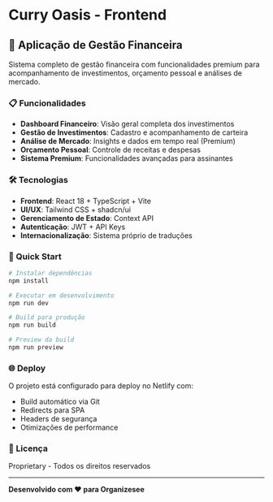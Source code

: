 # Curry Oasis - Frontend

## 🚀 Aplicação de Gestão Financeira

Sistema completo de gestão financeira com funcionalidades premium para acompanhamento de investimentos, orçamento pessoal e análises de mercado.

### 📋 Funcionalidades

- **Dashboard Financeiro**: Visão geral completa dos investimentos
- **Gestão de Investimentos**: Cadastro e acompanhamento de carteira
- **Análise de Mercado**: Insights e dados em tempo real (Premium)
- **Orçamento Pessoal**: Controle de receitas e despesas
- **Sistema Premium**: Funcionalidades avançadas para assinantes

### 🛠️ Tecnologias

- **Frontend**: React 18 + TypeScript + Vite
- **UI/UX**: Tailwind CSS + shadcn/ui
- **Gerenciamento de Estado**: Context API
- **Autenticação**: JWT + API Keys
- **Internacionalização**: Sistema próprio de traduções

### 🏁 Quick Start

```bash
# Instalar dependências
npm install

# Executar em desenvolvimento
npm run dev

# Build para produção
npm run build

# Preview da build
npm run preview
```

### 🌐 Deploy

O projeto está configurado para deploy no Netlify com:
- Build automático via Git
- Redirects para SPA
- Headers de segurança
- Otimizações de performance

### 📝 Licença

Proprietary - Todos os direitos reservados

---

**Desenvolvido com ❤️ para Organizesee**
